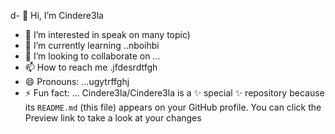 d- 👋 Hi, I’m Cindere3la
- 👀 I’m interested in speak on many topic)
- 🌱 I’m currently learning ..nboihbi
- 💞️ I’m looking to collaborate on ...
- 📫 How to reach me .jfdesrdtfgh
- 😄 Pronouns: ...ugytrffghj
- ⚡ Fun fact: ...
Cindere3la/Cindere3la is a ✨ special ✨ repository because its `README.md` (this file) appears on your GitHub profile.
You can click the Preview link to take a look at your changes
